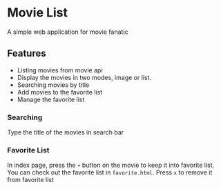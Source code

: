 # Movie List
A simple web application for movie fanatic 

## Features
- Listing movies from movie api
- Display the movies in two modes, image or list.
- Searching movies by title
- Add movies to the favorite list
- Manage the favorite list

### Searching
Type the title of the movies in search bar
### Favorite List
In index page, press the `+` button on the movie to keep it into favorite list.  
You can check out the favorite list in `favorite.html`.
Press `x` to remove it from favorite list

